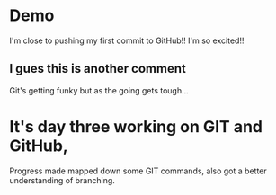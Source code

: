 # Demo

I'm close to pushing my first commit to GitHub!! I'm so excited!!

## I gues this is another comment

Git's getting funky but as the going gets tough...

# It's day three working on GIT and GitHub, 
Progress made mapped down some GIT commands, also got a better understanding of branching.